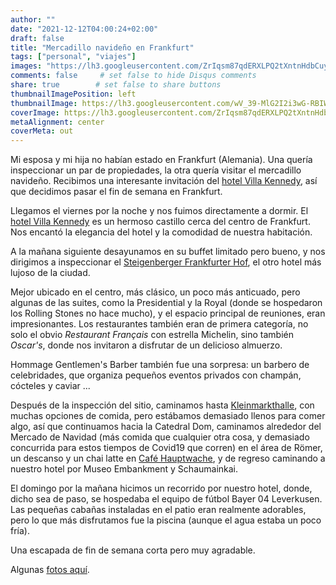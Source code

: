 ```yaml
---
author: ""
date: "2021-12-12T04:00:24+02:00"
draft: false
title: "Mercadillo navideño en Frankfurt"
tags: ["personal", "viajes"]
images: "https://lh3.googleusercontent.com/ZrIqsm87qdERXLPQ2tXntnHdbCuyw36N16Gzgm12OtD2TehJoDbXAtUNeyLlxAEjwiKvlRSGB0GisuvV-76NSii9n5htv1kqAYvmAsxloWaPgK6USNzEjAshrzB0c4rUX_T0ziVhzMM=w2400"
comments: false     # set false to hide Disqus comments
share: true        # set false to share buttons
thumbnailImagePosition: left
thumbnailImage: https://lh3.googleusercontent.com/wV_39-MlG2I2i3wG-RBIWkvShn9BQItySEbAH_nNuWnEZ1Z5TKwOPjeb06PvUY6gHdpHX94ZiKkr0sg8QAIoYoEBjHaXA_1p3j2hvIURZ5HmCV4kX92u0iA4WZP1nO4EjMBKY9FltFY=w2400
coverImage: https://lh3.googleusercontent.com/ZrIqsm87qdERXLPQ2tXntnHdbCuyw36N16Gzgm12OtD2TehJoDbXAtUNeyLlxAEjwiKvlRSGB0GisuvV-76NSii9n5htv1kqAYvmAsxloWaPgK6USNzEjAshrzB0c4rUX_T0ziVhzMM=w2400
metaAlignment: center
coverMeta: out
---
```


Mi esposa y mi hija no habían estado en Frankfurt (Alemania). Una quería inspeccionar un par de propiedades, la otra quería visitar el mercadillo navideño. Recibimos una interesante invitación del [hotel Villa Kennedy](https://www.roccofortehotels.com/hotels-and-resorts/villa-kennedy/), así que decidimos pasar el fin de semana en Frankfurt.

<!--more-->

Llegamos el viernes por la noche y nos fuimos directamente a dormir. El [hotel Villa Kennedy](https://www.roccofortehotels.com/hotels-and-resorts/villa-kennedy/) es un hermoso castillo cerca del centro de Frankfurt. Nos encantó la elegancia del hotel y la comodidad de nuestra habitación.

A la mañana siguiente desayunamos en su buffet limitado pero bueno, y nos dirigimos a inspeccionar el [Steigenberger Frankfurter Hof](https://www.steigenberger.com/en/hotels/all-hotels/germany/frankfurt/steigenberger-frankfurter-hof), el otro hotel más lujoso de la ciudad.

Mejor ubicado en el centro, más clásico, un poco más anticuado, pero algunas de las suites, como la Presidential y la Royal (donde se hospedaron los Rolling Stones no hace mucho), y el espacio principal de reuniones, eran impresionantes. Los restaurantes también eran de primera categoría, no solo el obvio *Restaurant Français* con estrella Michelin, sino también *Oscar's*, donde nos invitaron a disfrutar de un delicioso almuerzo.

Hommage Gentlemen's Barber también fue una sorpresa: un barbero de celebridades, que organiza pequeños eventos privados con champán, cócteles y caviar ...

Después de la inspección del sitio, caminamos hasta [Kleinmarkthalle](https://kleinmarkthalle.de/), con muchas opciones de comida, pero estábamos demasiado llenos para comer algo, así que continuamos hacia la Catedral Dom, caminamos alrededor del Mercado de Navidad (más comida que cualquier otra cosa, y demasiado concurrida para estos tiempos de Covid19 que corren) en el área de Römer, un descanso y un chai latte en [Café Hauptwache](https://www.cafe-hauptwache.de/), y de regreso caminando a nuestro hotel por Museo Embankment y Schaumainkai.

El domingo por la mañana hicimos un recorrido por nuestro hotel, donde, dicho sea de paso, se hospedaba el equipo de fútbol Bayer 04 Leverkusen. Las pequeñas cabañas instaladas en el patio eran realmente adorables, pero lo que más disfrutamos fue la piscina (aunque el agua estaba un poco fría).

Una escapada de fin de semana corta pero muy agradable.

Algunas [fotos aquí](https://photos.app.goo.gl/fsFdR8hte8fxNFBZ7).
